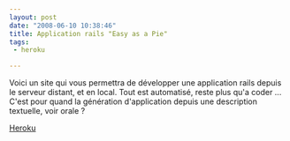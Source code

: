 ```yaml
---
layout: post
date: "2008-06-10 10:38:46"
title: Application rails "Easy as a Pie"
tags:
 - heroku

---
```


Voici un site qui vous permettra de développer une application rails depuis le serveur distant, et en local. Tout est automatisé, reste plus qu'a coder ... C'est pour quand la génération d'application depuis une description textuelle, voir orale ?

[Heroku](http://heroku.com/)
